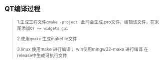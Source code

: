## QT编译过程

> 1.生成工程文件`qmake -project ` 
> 	此时会生成.pro文件，编辑该文件，在末尾添加`QT += widgets gui`
>
> 2.使用`qmake` 生成makefile文件
>
> 3.linux 使用make 进行编译； win使用mingw32-make 进行编译 
>      在release中生成可执行文件
>
> 

